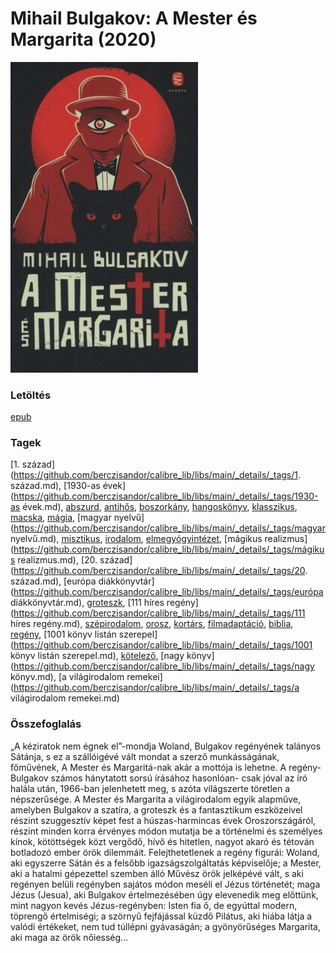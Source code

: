 # <a name="id_275">Mihail Bulgakov: A Mester és Margarita (2020)</a>
<img src="https://github.com/BercziSandor/calibre_lib/raw/main/libs/main/Mihail%20Bulgakov/A%20Mester%20es%20Margarita%20%28275%29/cover.jpg" alt="cover" width="300"/>

### Letöltés
[epub](https://github.com/BercziSandor/calibre_lib/raw/main/libs/main/Mihail%20Bulgakov/A%20Mester%20es%20Margarita%20%28275%29/A%20Mester%20es%20Margarita%20-%20Mihail%20Bulgakov.epub)

### Tagek
[1. század](https://github.com/berczisandor/calibre_lib/libs/main/_details/_tags/1. század.md), [1930-as évek](https://github.com/berczisandor/calibre_lib/libs/main/_details/_tags/1930-as évek.md), [abszurd](https://github.com/berczisandor/calibre_lib/libs/main/_details/_tags/abszurd.md), [antihős](https://github.com/berczisandor/calibre_lib/libs/main/_details/_tags/antihős.md), [boszorkány](https://github.com/berczisandor/calibre_lib/libs/main/_details/_tags/boszorkány.md), [hangoskönyv](https://github.com/berczisandor/calibre_lib/libs/main/_details/_tags/hangoskönyv.md), [klasszikus](https://github.com/berczisandor/calibre_lib/libs/main/_details/_tags/klasszikus.md), [macska](https://github.com/berczisandor/calibre_lib/libs/main/_details/_tags/macska.md), [mágia](https://github.com/berczisandor/calibre_lib/libs/main/_details/_tags/mágia.md), [magyar nyelvű](https://github.com/berczisandor/calibre_lib/libs/main/_details/_tags/magyar nyelvű.md), [misztikus](https://github.com/berczisandor/calibre_lib/libs/main/_details/_tags/misztikus.md), [irodalom](https://github.com/berczisandor/calibre_lib/libs/main/_details/_tags/irodalom.md), [elmegyógyintézet](https://github.com/berczisandor/calibre_lib/libs/main/_details/_tags/elmegyógyintézet.md), [mágikus realizmus](https://github.com/berczisandor/calibre_lib/libs/main/_details/_tags/mágikus realizmus.md), [20. század](https://github.com/berczisandor/calibre_lib/libs/main/_details/_tags/20. század.md), [európa diákkönyvtár](https://github.com/berczisandor/calibre_lib/libs/main/_details/_tags/európa diákkönyvtár.md), [groteszk](https://github.com/berczisandor/calibre_lib/libs/main/_details/_tags/groteszk.md), [111 híres regény](https://github.com/berczisandor/calibre_lib/libs/main/_details/_tags/111 híres regény.md), [szépirodalom](https://github.com/berczisandor/calibre_lib/libs/main/_details/_tags/szépirodalom.md), [orosz](https://github.com/berczisandor/calibre_lib/libs/main/_details/_tags/orosz.md), [kortárs](https://github.com/berczisandor/calibre_lib/libs/main/_details/_tags/kortárs.md), [filmadaptáció](https://github.com/berczisandor/calibre_lib/libs/main/_details/_tags/filmadaptáció.md), [biblia](https://github.com/berczisandor/calibre_lib/libs/main/_details/_tags/biblia.md), [regény](https://github.com/berczisandor/calibre_lib/libs/main/_details/_tags/regény.md), [1001 könyv listán szerepel](https://github.com/berczisandor/calibre_lib/libs/main/_details/_tags/1001 könyv listán szerepel.md), [kötelező](https://github.com/berczisandor/calibre_lib/libs/main/_details/_tags/kötelező.md), [nagy könyv](https://github.com/berczisandor/calibre_lib/libs/main/_details/_tags/nagy könyv.md), [a világirodalom remekei](https://github.com/berczisandor/calibre_lib/libs/main/_details/_tags/a világirodalom remekei.md)

### Összefoglalás
<div>
<p>„A ​kéziratok nem égnek el”-mondja Woland, Bulgakov regényének talányos Sátánja, s ez a szállóigévé vált mondat a szerző munkásságának, főművének, A Mester és Margaritá-nak akár a mottója is lehetne. A regény-Bulgakov számos hánytatott sorsú írásához hasonlóan- csak jóval az író halála után, 1966-ban jelenhetett meg, s azóta világszerte töretlen a népszerűsége. A Mester és Margarita a világirodalom egyik alapműve, amelyben Bulgakov a szatíra, a groteszk és a fantasztikum eszközeivel részint szuggesztív képet fest a húszas-harmincas évek Oroszországáról, részint minden korra érvényes módon mutatja be a történelmi és személyes kínok, kötöttségek közt vergődő, hívő és hitetlen, nagyot akaró és tétován botladozó ember örök dilemmáit. Felejthetetlenek a regény figurái: Woland, aki egyszerre Sátán és a felsőbb igazságszolgáltatás képviselője; a Mester, aki a hatalmi gépezettel szemben álló Művész örök jelképévé vált, s aki regényen belüli regényben sajátos módon meséli el Jézus történetét; maga Jézus (Jesua), aki Bulgakov értelmezésében úgy elevenedik meg előttünk, mint nagyon kevés Jézus-regényben: Isten fia ő, de egyúttal modern, töprengő értelmiségi; a szörnyű fejfájással küzdő Pilátus, aki hiába látja a valódi értékeket, nem tud túllépni gyávaságán; a gyönyörűséges Margarita, aki maga az örök nőiesség…</p></div>



